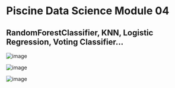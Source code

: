 # Piscine Data Science Module 04
## RandomForestClassifier, KNN, Logistic Regression, Voting Classifier...


![image](https://github.com/user-attachments/assets/78c37948-ff35-4aea-ba68-6ca8adcee3b5)


![image](https://github.com/user-attachments/assets/9240b608-1615-4572-aa22-fda4a5c3c3c5)


![image](https://github.com/user-attachments/assets/e286994e-f66f-4995-9156-9191f53dd48c)
